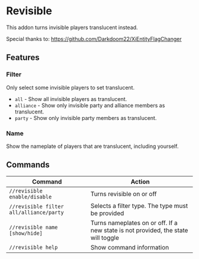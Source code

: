 # Revisible

This addon turns invisible players translucent instead. 

Special thanks to: 
https://github.com/Darkdoom22/XiEntityFlagChanger

## Features

### Filter
Only select some invisible players to set translucent. 
- `all` - Show all invisible players as translucent.
- `alliance` - Show only invisible party and alliance members as translucent.
- `party` - Show only invisible party members as translucent.

### Name
Show the nameplate of players that are translucent, including yourself.

## Commands
 Command | Action |
| --- | --- |
| `//revisible enable/disable`  | Turns revisible on or off |
| `//revisible filter all/alliance/party` | Selects a filter type. The type must be provided |
| `//revisible name [show/hide]` | Turns nameplates on or off. If a new state is not provided, the state will toggle |
| `//revisible help` | Show command information |
